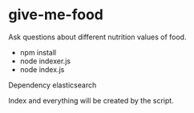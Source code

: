 # give-me-food
Ask questions about different nutrition values of food.



* npm install
* node indexer.js
* node index.js



Dependency
elasticsearch


Index and everything will be created by the script.
